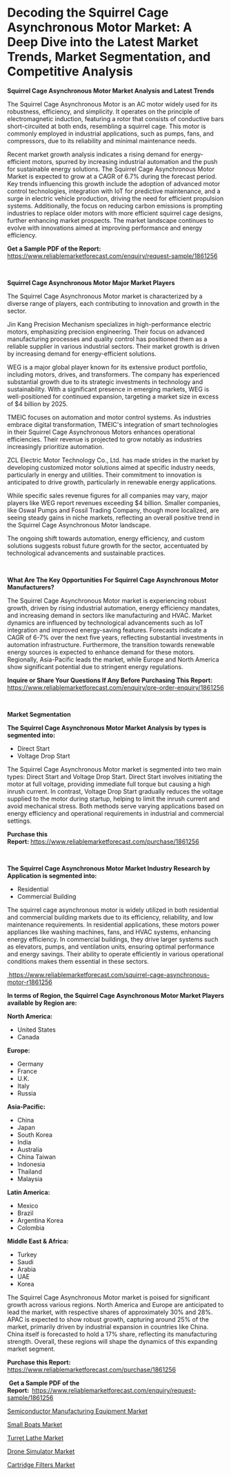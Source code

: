 <p><h1>Decoding the Squirrel Cage Asynchronous Motor Market: A Deep Dive into the Latest Market Trends, Market Segmentation, and Competitive Analysis</h1></p><p><strong>Squirrel Cage Asynchronous Motor Market Analysis and Latest Trends</strong></p>
<p><p>The Squirrel Cage Asynchronous Motor is an AC motor widely used for its robustness, efficiency, and simplicity. It operates on the principle of electromagnetic induction, featuring a rotor that consists of conductive bars short-circuited at both ends, resembling a squirrel cage. This motor is commonly employed in industrial applications, such as pumps, fans, and compressors, due to its reliability and minimal maintenance needs.</p><p>Recent market growth analysis indicates a rising demand for energy-efficient motors, spurred by increasing industrial automation and the push for sustainable energy solutions. The Squirrel Cage Asynchronous Motor Market is expected to grow at a CAGR of 6.7% during the forecast period. Key trends influencing this growth include the adoption of advanced motor control technologies, integration with IoT for predictive maintenance, and a surge in electric vehicle production, driving the need for efficient propulsion systems. Additionally, the focus on reducing carbon emissions is prompting industries to replace older motors with more efficient squirrel cage designs, further enhancing market prospects. The market landscape continues to evolve with innovations aimed at improving performance and energy efficiency.</p></p>
<p><strong>Get a Sample PDF of the Report:&nbsp;</strong> <a href="https://www.reliablemarketforecast.com/enquiry/request-sample/1861256?utm_campaign=1080&utm_medium=2&utm_source=Github&utm_content=ia&utm_term=11042025&utm_id=squirrel-cage-asynchronous-motor">https://www.reliablemarketforecast.com/enquiry/request-sample/1861256</a></p>
<p>&nbsp;</p>
<p><strong>Squirrel Cage Asynchronous Motor Major Market Players</strong></p>
<p><p>The Squirrel Cage Asynchronous Motor market is characterized by a diverse range of players, each contributing to innovation and growth in the sector. </p><p>Jin Kang Precision Mechanism specializes in high-performance electric motors, emphasizing precision engineering. Their focus on advanced manufacturing processes and quality control has positioned them as a reliable supplier in various industrial sectors. Their market growth is driven by increasing demand for energy-efficient solutions.</p><p>WEG is a major global player known for its extensive product portfolio, including motors, drives, and transformers. The company has experienced substantial growth due to its strategic investments in technology and sustainability. With a significant presence in emerging markets, WEG is well-positioned for continued expansion, targeting a market size in excess of $4 billion by 2025.</p><p>TMEIC focuses on automation and motor control systems. As industries embrace digital transformation, TMEIC's integration of smart technologies in their Squirrel Cage Asynchronous Motors enhances operational efficiencies. Their revenue is projected to grow notably as industries increasingly prioritize automation.</p><p>ZCL Electric Motor Technology Co., Ltd. has made strides in the market by developing customized motor solutions aimed at specific industry needs, particularly in energy and utilities. Their commitment to innovation is anticipated to drive growth, particularly in renewable energy applications.</p><p>While specific sales revenue figures for all companies may vary, major players like WEG report revenues exceeding $4 billion. Smaller companies, like Oswal Pumps and Fossil Trading Company, though more localized, are seeing steady gains in niche markets, reflecting an overall positive trend in the Squirrel Cage Asynchronous Motor landscape. </p><p>The ongoing shift towards automation, energy efficiency, and custom solutions suggests robust future growth for the sector, accentuated by technological advancements and sustainable practices.</p></p>
<p>&nbsp;</p>
<p><strong>What Are The Key Opportunities For Squirrel Cage Asynchronous Motor Manufacturers?</strong></p>
<p><p>The Squirrel Cage Asynchronous Motor market is experiencing robust growth, driven by rising industrial automation, energy efficiency mandates, and increasing demand in sectors like manufacturing and HVAC. Market dynamics are influenced by technological advancements such as IoT integration and improved energy-saving features. Forecasts indicate a CAGR of 6-7% over the next five years, reflecting substantial investments in automation infrastructure. Furthermore, the transition towards renewable energy sources is expected to enhance demand for these motors. Regionally, Asia-Pacific leads the market, while Europe and North America show significant potential due to stringent energy regulations.</p></p>
<p><strong>Inquire or Share Your Questions If Any Before Purchasing This Report:</strong> <a href="https://www.reliablemarketforecast.com/enquiry/pre-order-enquiry/1861256?utm_campaign=1080&utm_medium=2&utm_source=Github&utm_content=ia&utm_term=11042025&utm_id=squirrel-cage-asynchronous-motor">https://www.reliablemarketforecast.com/enquiry/pre-order-enquiry/1861256</a></p>
<p>&nbsp;</p>
<p><strong>Market Segmentation</strong></p>
<p><strong>The Squirrel Cage Asynchronous Motor Market Analysis by types is segmented into:</strong></p>
<p><ul><li>Direct Start</li><li>Voltage Drop Start</li></ul></p>
<p><p>The Squirrel Cage Asynchronous Motor market is segmented into two main types: Direct Start and Voltage Drop Start. Direct Start involves initiating the motor at full voltage, providing immediate full torque but causing a high inrush current. In contrast, Voltage Drop Start gradually reduces the voltage supplied to the motor during startup, helping to limit the inrush current and avoid mechanical stress. Both methods serve varying applications based on energy efficiency and operational requirements in industrial and commercial settings.</p></p>
<p><strong>Purchase this Report:&nbsp;</strong><a href="https://www.reliablemarketforecast.com/purchase/1861256?utm_campaign=1080&utm_medium=2&utm_source=Github&utm_content=ia&utm_term=11042025&utm_id=squirrel-cage-asynchronous-motor">https://www.reliablemarketforecast.com/purchase/1861256</a></p>
<p>&nbsp;</p>
<p><strong>The Squirrel Cage Asynchronous Motor Market Industry Research by Application is segmented into:</strong></p>
<p><ul><li>Residential</li><li>Commercial Building</li></ul></p>
<p><p>The squirrel cage asynchronous motor is widely utilized in both residential and commercial building markets due to its efficiency, reliability, and low maintenance requirements. In residential applications, these motors power appliances like washing machines, fans, and HVAC systems, enhancing energy efficiency. In commercial buildings, they drive larger systems such as elevators, pumps, and ventilation units, ensuring optimal performance and energy savings. Their ability to operate efficiently in various operational conditions makes them essential in these sectors.</p></p>
<p><a href="https://www.reliablemarketforecast.com/squirrel-cage-asynchronous-motor-r1861256?utm_campaign=1080&utm_medium=2&utm_source=Github&utm_content=ia&utm_term=11042025&utm_id=squirrel-cage-asynchronous-motor">&nbsp;https://www.reliablemarketforecast.com/squirrel-cage-asynchronous-motor-r1861256</a></p>
<p><strong>In terms of Region, the Squirrel Cage Asynchronous Motor Market Players available by Region are:</strong></p>
<p>
    <p> <strong> North America: </strong>
        <ul>
            <li>United States</li>
            <li>Canada</li>
        </ul>
        </p> 
    <p> <strong> Europe: </strong>
        <ul>
            <li>Germany</li>
            <li>France</li>
            <li>U.K.</li>
            <li>Italy</li>
            <li>Russia</li>
        </ul>
        </p> 
    <p> <strong> Asia-Pacific: </strong>
        <ul>
            <li>China</li>
            <li>Japan</li>
            <li>South Korea</li>
            <li>India</li>
            <li>Australia</li>
            <li>China Taiwan</li>
            <li>Indonesia</li>
            <li>Thailand</li>
            <li>Malaysia</li>
        </ul>
        </p> 
    <p> <strong> Latin America: </strong>
        <ul>
            <li>Mexico</li>
            <li>Brazil</li>
            <li>Argentina Korea</li>
            <li>Colombia</li>
        </ul>
        </p> 
    <p> <strong> Middle East & Africa: </strong>
        <ul>
            <li>Turkey</li>
            <li>Saudi</li>
            <li>Arabia</li>
            <li>UAE</li>
            <li>Korea</li>
        </ul>
    </p>
    </p>
<p><p>The Squirrel Cage Asynchronous Motor market is poised for significant growth across various regions. North America and Europe are anticipated to lead the market, with respective shares of approximately 30% and 28%. APAC is expected to show robust growth, capturing around 25% of the market, primarily driven by industrial expansion in countries like China. China itself is forecasted to hold a 17% share, reflecting its manufacturing strength. Overall, these regions will shape the dynamics of this expanding market segment.</p></p>
<p><strong>Purchase this Report: </strong><a href="https://www.reliablemarketforecast.com/purchase/1861256?utm_campaign=1080&utm_medium=2&utm_source=Github&utm_content=ia&utm_term=11042025&utm_id=squirrel-cage-asynchronous-motor">https://www.reliablemarketforecast.com/purchase/1861256</a></p>
<p>&nbsp;<strong>Get a Sample PDF of the Report:&nbsp;&nbsp;</strong><a href="https://www.reliablemarketforecast.com/enquiry/request-sample/1861256?utm_campaign=1080&utm_medium=2&utm_source=Github&utm_content=ia&utm_term=11042025&utm_id=squirrel-cage-asynchronous-motor">https://www.reliablemarketforecast.com/enquiry/request-sample/1861256</a></p>
<p><strong></strong></p>
<p><p><a href="https://github.com/mabutironaldo/Market-Research-Report-List-7/blob/main/semiconductor-manufacturing-equipment-market.md?utm_campaign=1080&utm_medium=2&utm_source=Github&utm_content=ia&utm_term=11042025&utm_id=squirrel-cage-asynchronous-motor">Semiconductor Manufacturing Equipment Market</a></p><p><a href="https://github.com/AlisaRowe24/Market-Research-Report-List-2/blob/main/small-boats-market.md?utm_campaign=1080&utm_medium=2&utm_source=Github&utm_content=ia&utm_term=11042025&utm_id=squirrel-cage-asynchronous-motor">Small Boats Market</a></p><p><a href="https://github.com/HobertDavis43/Market-Research-Report-List-2/blob/main/turret-lathe-market.md?utm_campaign=1080&utm_medium=2&utm_source=Github&utm_content=ia&utm_term=11042025&utm_id=squirrel-cage-asynchronous-motor">Turret Lathe Market</a></p><p><a href="https://github.com/AshikRahman991/Market-Research-Report-List-2/blob/main/drone-simulator-market.md?utm_campaign=1080&utm_medium=2&utm_source=Github&utm_content=ia&utm_term=11042025&utm_id=squirrel-cage-asynchronous-motor">Drone Simulator Market</a></p><p><a href="https://github.com/arocasanzib6/Market-Research-Report-List-1/blob/main/cartridge-filters-market.md?utm_campaign=1080&utm_medium=2&utm_source=Github&utm_content=ia&utm_term=11042025&utm_id=squirrel-cage-asynchronous-motor">Cartridge Filters Market</a></p></p>